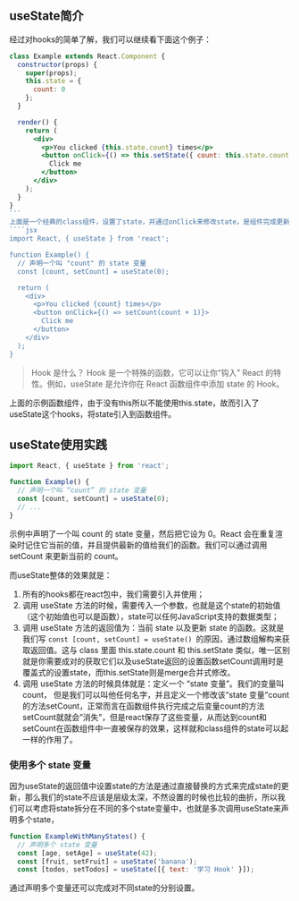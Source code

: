 ## useState简介
经过对hooks的简单了解，我们可以继续看下面这个例子：
````jsx
class Example extends React.Component {
  constructor(props) {
    super(props);
    this.state = {
      count: 0
    };
  }

  render() {
    return (
      <div>
        <p>You clicked {this.state.count} times</p>
        <button onClick={() => this.setState({ count: this.state.count + 1 })}>
          Click me
        </button>
      </div>
    );
  }
}
```
上面是一个经典的class组件，设置了state，并通过onClick来修改state，是组件完成更新；在`16.8`之前的版本里面，函数组件被称为无状态组件，想要使用state就需要使用class组件，但是在 `16.8`及以后的版本中，我们可以在函数组件中使用state，就是使用 `useState`来完成，下面的例子就是实现和class组件一样的功能：
````jsx
import React, { useState } from 'react';

function Example() {
  // 声明一个叫 "count" 的 state 变量
  const [count, setCount] = useState(0);

  return (
    <div>
      <p>You clicked {count} times</p>
      <button onClick={() => setCount(count + 1)}>
        Click me
      </button>
    </div>
  );
}
````

>Hook 是什么？ Hook 是一个特殊的函数，它可以让你“钩入” React 的特性。例如，useState 是允许你在 React 函数组件中添加 state 的 Hook。

上面的示例函数组件，由于没有this所以不能使用this.state，故而引入了useState这个hooks，将state引入到函数组件。

## useState使用实践
````jsx
import React, { useState } from 'react';

function Example() {
  // 声明一个叫 “count” 的 state 变量
  const [count, setCount] = useState(0);
  // ...
}
````
示例中声明了一个叫 count 的 state 变量，然后把它设为 0。React 会在重复渲染时记住它当前的值，并且提供最新的值给我们的函数。我们可以通过调用 setCount 来更新当前的 count。

而useState整体的效果就是：
1. 所有的hooks都在react包中，我们需要引入并使用；
2. 调用 useState 方法的时候，需要传入一个参数，也就是这个state的初始值（这个初始值也可以是函数），state可以任何JavaScript支持的数据类型；
3. 调用 useState 方法的返回值为：当前 state 以及更新 state 的函数。这就是我们写 `const [count, setCount] = useState() `的原因，通过数组解构来获取返回值。这与 class 里面 this.state.count 和 this.setState 类似，唯一区别就是你需要成对的获取它们以及useState返回的设置函数setCount调用时是覆盖式的设置state，而this.setState则是merge合并式修改。
4. 调用 useState 方法的时候具体就是：定义一个 “state 变量”。我们的变量叫 count， 但是我们可以叫他任何名字，并且定义一个修改该“state 变量”count的方法setCount，正常而言在函数组件执行完成之后变量count的方法setCount就就会”消失”，但是react保存了这些变量，从而达到count和setCount在函数组件中一直被保存的效果，这样就和class组件的state可以起一样的作用了。


### 使用多个 state 变量

因为useState的返回值中设置state的方法是通过直接替换的方式来完成state的更新，那么我们的state不应该是层级太深，不然设置的时候也比较的曲折，所以我们可以考虑将state拆分在不同的多个state变量中，也就是多次调用useState来声明多个state，
````jsx
function ExampleWithManyStates() {
  // 声明多个 state 变量
  const [age, setAge] = useState(42);
  const [fruit, setFruit] = useState('banana');
  const [todos, setTodos] = useState([{ text: '学习 Hook' }]);
````

通过声明多个变量还可以完成对不同state的分别设置。


